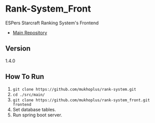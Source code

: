 # Rank-System_Front

ESPers Starcraft Ranking System's Frontend

- [Main Repository](https://github.com/mukhoplus/rank-system)

## Version

1.4.0

## How To Run

1. ``git clone https://github.com/mukhoplus/rank-system.git``
2. ``cd ./src/main/``
3. ``git clone https://github.com/mukhoplus/rank-system_front.git frontend``
4. Set database tables.
5. Run spring boot server.
